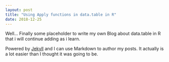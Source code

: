 ```yaml
---
layout: post
title: "Using Apply functions in data.table in R"
date: 2018-12-25
---
```


Well... Finally some placeholder to write my own Blog about data.table in R that i will continue adding as i learn. 

Powered by [Jekyll](http://jekyllrb.com) and I can use Markdown to author my posts. It actually is a lot easier than I thought it was going to be.
